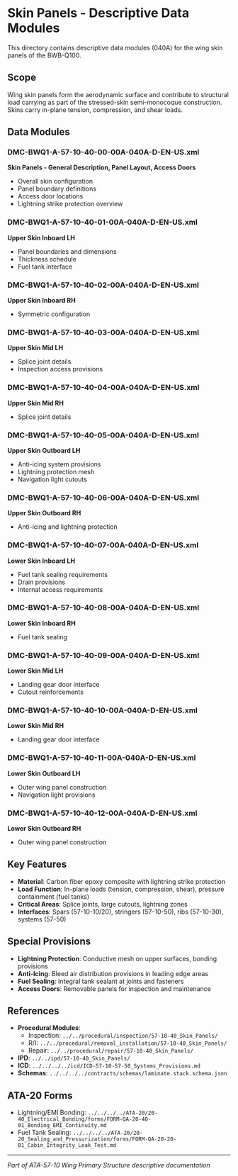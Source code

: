 # Skin Panels - Descriptive Data Modules

This directory contains descriptive data modules (040A) for the wing skin panels of the BWB-Q100.

## Scope

Wing skin panels form the aerodynamic surface and contribute to structural load carrying as part of the stressed-skin semi-monocoque construction. Skins carry in-plane tension, compression, and shear loads.

## Data Modules

### DMC-BWQ1-A-57-10-40-00-00A-040A-D-EN-US.xml
**Skin Panels - General Description, Panel Layout, Access Doors**
- Overall skin configuration
- Panel boundary definitions
- Access door locations
- Lightning strike protection overview

### DMC-BWQ1-A-57-10-40-01-00A-040A-D-EN-US.xml
**Upper Skin Inboard LH**
- Panel boundaries and dimensions
- Thickness schedule
- Fuel tank interface

### DMC-BWQ1-A-57-10-40-02-00A-040A-D-EN-US.xml
**Upper Skin Inboard RH**
- Symmetric configuration

### DMC-BWQ1-A-57-10-40-03-00A-040A-D-EN-US.xml
**Upper Skin Mid LH**
- Splice joint details
- Inspection access provisions

### DMC-BWQ1-A-57-10-40-04-00A-040A-D-EN-US.xml
**Upper Skin Mid RH**
- Splice joint details

### DMC-BWQ1-A-57-10-40-05-00A-040A-D-EN-US.xml
**Upper Skin Outboard LH**
- Anti-icing system provisions
- Lightning protection mesh
- Navigation light cutouts

### DMC-BWQ1-A-57-10-40-06-00A-040A-D-EN-US.xml
**Upper Skin Outboard RH**
- Anti-icing and lightning protection

### DMC-BWQ1-A-57-10-40-07-00A-040A-D-EN-US.xml
**Lower Skin Inboard LH**
- Fuel tank sealing requirements
- Drain provisions
- Internal access requirements

### DMC-BWQ1-A-57-10-40-08-00A-040A-D-EN-US.xml
**Lower Skin Inboard RH**
- Fuel tank sealing

### DMC-BWQ1-A-57-10-40-09-00A-040A-D-EN-US.xml
**Lower Skin Mid LH**
- Landing gear door interface
- Cutout reinforcements

### DMC-BWQ1-A-57-10-40-10-00A-040A-D-EN-US.xml
**Lower Skin Mid RH**
- Landing gear door interface

### DMC-BWQ1-A-57-10-40-11-00A-040A-D-EN-US.xml
**Lower Skin Outboard LH**
- Outer wing panel construction
- Navigation light provisions

### DMC-BWQ1-A-57-10-40-12-00A-040A-D-EN-US.xml
**Lower Skin Outboard RH**
- Outer wing panel construction

## Key Features

- **Material**: Carbon fiber epoxy composite with lightning strike protection
- **Load Function**: In-plane loads (tension, compression, shear), pressure containment (fuel tanks)
- **Critical Areas**: Splice joints, large cutouts, lightning zones
- **Interfaces**: Spars (57-10-10/20), stringers (57-10-50), ribs (57-10-30), systems (57-50)

## Special Provisions

- **Lightning Protection**: Conductive mesh on upper surfaces, bonding provisions
- **Anti-Icing**: Bleed air distribution provisions in leading edge areas
- **Fuel Sealing**: Integral tank sealant at joints and fasteners
- **Access Doors**: Removable panels for inspection and maintenance

## References

- **Procedural Modules**: 
  - Inspection: `../../procedural/inspection/57-10-40_Skin_Panels/`
  - R/I: `../../procedural/removal_installation/57-10-40_Skin_Panels/`
  - Repair: `../../procedural/repair/57-10-40_Skin_Panels/`
- **IPD**: `../../ipd/57-10-40_Skin_Panels/`
- **ICD**: `../../../../icd/ICD-57-10-57-50_Systems_Provisions.md`
- **Schemas**: `../../../../contracts/schemas/laminate.stack.schema.json`

## ATA-20 Forms

- Lightning/EMI Bonding: `../../../../ATA-20/20-40_Electrical_Bonding/forms/FORM-QA-20-40-01_Bonding_EMI_Continuity.md`
- Fuel Tank Sealing: `../../../../ATA-20/20-20_Sealing_and_Pressurization/forms/FORM-QA-20-20-01_Cabin_Integrity_Leak_Test.md`

---

*Part of ATA-57-10 Wing Primary Structure descriptive documentation*
